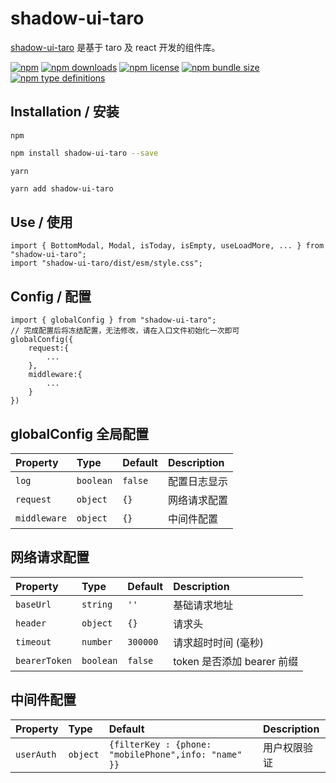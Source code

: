 # shadow-ui-taro

[shadow-ui-taro](https://www.npmjs.com/package/shadow-ui-taro) 是基于 taro 及 react 开发的组件库。

[![npm](https://img.shields.io/npm/v/shadow-ui-taro.svg)](https://www.npmjs.com/package/shadow-ui-taro)
[![npm downloads](https://img.shields.io/npm/dt/shadow-ui-taro.svg)](https://www.npmjs.com/package/shadow-ui-taro)
[![npm license](https://img.shields.io/npm/l/shadow-ui-taro.svg)](https://www.npmjs.com/package/shadow-ui-taro)
[![npm bundle size](https://img.shields.io/bundlephobia/min/shadow-ui-taro.svg)](https://bundlephobia.com/result?p=shadow-ui-taro)
[![npm type definitions](https://img.shields.io/npm/types/shadow-ui-taro.svg)](https://www.npmjs.com/package/shadow-ui-taro)

## Installation / 安装

`npm`

```sh
npm install shadow-ui-taro --save
```

`yarn`

```sh
yarn add shadow-ui-taro
```

## Use / 使用

```tsx
import { BottomModal, Modal, isToday, isEmpty, useLoadMore, ... } from "shadow-ui-taro";
import "shadow-ui-taro/dist/esm/style.css";
```

## Config / 配置

```tsx
import { globalConfig } from "shadow-ui-taro";
// 完成配置后将冻结配置，无法修改，请在入口文件初始化一次即可
globalConfig({
    request:{
        ...
    },
    middleware:{
        ...
    }
})
```

## globalConfig 全局配置

| Property     | Type      | Default | Description  |
| :----------- | :-------- | :------ | :----------- |
| `log`        | `boolean` | `false` | 配置日志显示 |
| `request`    | `object`  | `{}`    | 网络请求配置 |
| `middleware` | `object`  | `{}`    | 中间件配置   |

## 网络请求配置

| Property      | Type      | Default  | Description                |
| :------------ | :-------- | :------- | :------------------------- |
| `baseUrl`     | `string`  | `''`     | 基础请求地址               |
| `header`      | `object`  | `{}`     | 请求头                     |
| `timeout`     | `number`  | `300000` | 请求超时时间 (毫秒)        |
| `bearerToken` | `boolean` | `false`  | token 是否添加 bearer 前缀 |

## 中间件配置

| Property   | Type     | Default                                              | Description  |
| :--------- | :------- | :--------------------------------------------------- | :----------- |
| `userAuth` | `object` | `{filterKey : {phone: "mobilePhone",info: "name" }}` | 用户权限验证 |
